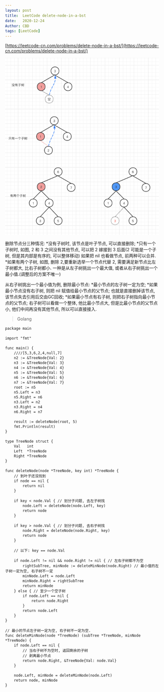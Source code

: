 ```yaml
---
layout: post
title:  LeetCode delete-node-in-a-bst
date:   2020-12-24
Author: CBD
tags: [LeetCode]
---
```


[https://leetcode-cn.com/problems/delete-node-in-a-bst/](https://leetcode-cn.com/problems/delete-node-in-a-bst/)

![delete-node-in-a-bst](/images/delete-node-in-a-bst.png)

删除节点分三种情况:
*没有子树时, 该节点是叶子节点, 可以直接删除;
*只有一个子树时, 如图, 2 和 3 之间没有其他节点, 可以把 2 嫁接到 3 后面(2 可能是一个子树, 但是其内部是有序的, 可以整体移动) 如果把 nil 也看做节点, 前两种可以合并.
*如果有两个子树, 如图, 删除 2,要重新选举一个节点代替 2, 需要满足新节点比左子树都大, 比右子树都小. 一种是从左子树挑出一个最大值, 或者从右子树挑出一个最小值.(调整后的方案不唯一)

从右子树挑出一个最小值为例, 删除最小节点:
*最小节点的左子树一定为空;
*如果最小节点没有右子树, 则把 nil 赋值给最小节点的父节点; 也就是直接删掉该节点, 该节点失去引用后交由GC回收;
*如果最小节点有右子树, 则把右子树指向最小节点的父节点; 右子树可以看做一个整体, 他比最小节点大, 但是比最小节点的父节点小, 他们中间再没有其他节点, 所以可以直接接入.

> Golang

```golang
package main

import "fmt"

func main() {
	////[5,3,6,2,4,null,7]
	n2 := &TreeNode{Val: 2}
	n3 := &TreeNode{Val: 3}
	n4 := &TreeNode{Val: 4}
	n5 := &TreeNode{Val: 5}
	n6 := &TreeNode{Val: 6}
	n7 := &TreeNode{Val: 7}
	root := n5
	n5.Left = n3
	n5.Right = n6
	n3.Left = n2
	n3.Right = n4
	n6.Right = n7

	result := deleteNode(root, 5)
	fmt.Println(result)
}

type TreeNode struct {
	Val   int
	Left  *TreeNode
	Right *TreeNode
}

func deleteNode(node *TreeNode, key int) *TreeNode {
	// 到叶子还没找到
	if node == nil {
		return nil
	}

	if key < node.Val { // 划分子问题, 去左子树找
		node.Left = deleteNode(node.Left, key)
		return node
	}

	if key > node.Val { // 划分子问题, 去右子树找
		node.Right = deleteNode(node.Right, key)
		return node
	}

	// 以下: key == node.Val

	if node.Left != nil && node.Right != nil { // 左右子树都不为空
		rightSubTree, minNode := deleteMinNode(node.Right) // 最小值的左子树一定为空, 右子树不一定
		minNode.Left = node.Left
		minNode.Right = rightSubTree
		return minNode
	} else { // 至少一个空子树
		if node.Left == nil {
			return node.Right
		}
		return node.Left
	}
}

// 最小的节点左子树一定为空, 右子树不一定为空.
func deleteMinNode(node *TreeNode) (subTree *TreeNode, minNode *TreeNode) {
	if node.Left == nil {
		// 当右子树不为空时, 返回剩余的子树
		// 剥离最小节点
		return node.Right, &TreeNode{Val: node.Val}
	}

	node.Left, minNode = deleteMinNode(node.Left)
	return node, minNode
}

```
